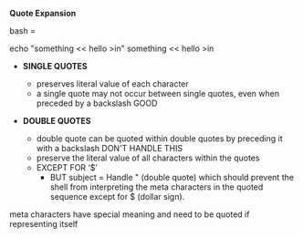 **Quote Expansion**

bash = 

echo "something << hello >in"
something << hello >in



- **SINGLE QUOTES**

    - preserves literal value of each character
    - a single quote may not occur between single quotes, even when 	preceded by a backslash GOOD

- **DOUBLE QUOTES**

    - double quote can be quoted within double quotes by preceding it with a backslash DON'T HANDLE THIS
    - preserve the literal value of all characters within the quotes
    - EXCEPT FOR ‘$’
        - BUT subject = Handle " (double quote) which should prevent the shell from interpreting the meta characters in the quoted sequence except for $ (dollar sign).

meta characters have special meaning and need to be quoted if representing itself
